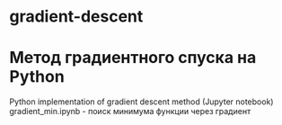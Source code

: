 # gradient-descent
# Метод градиентного спуска на Python
Python implementation of gradient descent method (Jupyter notebook)
gradient_min.ipynb - поиск минимума функции через градиент
